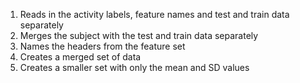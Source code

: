 1. Reads in the activity labels, feature names and test and train data separately
2. Merges the subject with the test and train data separately
3. Names the headers from the feature set
4. Creates a merged set of data
5. Creates a smaller set with only the mean and SD values
